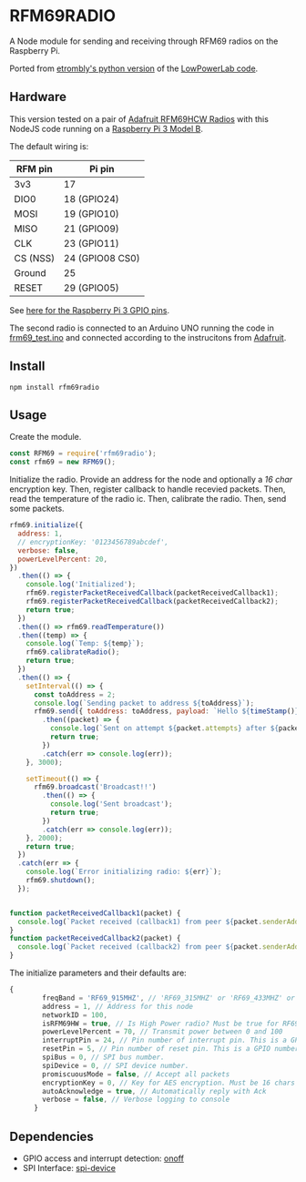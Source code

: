 # RFM69RADIO
A Node module for sending and receiving through RFM69 radios on the Raspberry Pi.

Ported from [etrombly's python version](https://github.com/etrombly) of the [LowPowerLab code](https://github.com/LowPowerLab/RFM69).

## Hardware
This version tested on a pair of [Adafruit RFM69HCW Radios](https://learn.adafruit.com/adafruit-rfm69hcw-and-rfm96-rfm95-rfm98-lora-packet-padio-breakouts/overview) with this NodeJS code running on a [Raspberry Pi 3 Model B](https://www.raspberrypi.org/products/raspberry-pi-3-model-b/). 

The default wiring is:

| RFM pin | Pi pin  
| ------- |-------
| 3v3     | 17  
| DIO0    | 18 (GPIO24)  
| MOSI    | 19 (GPIO10)
| MISO    | 21 (GPIO09)
| CLK     | 23 (GPIO11)
| CS (NSS)| 24 (GPIO08 CS0)
| Ground  | 25  
| RESET   | 29 (GPIO05)

See [here for the Raspberry Pi 3 GPIO pins](https://docs.microsoft.com/en-us/windows/iot-core/learn-about-hardware/pinmappings/pinmappingsrpi).

The second radio is connected to an Arduino UNO running the code in [frm69_test.ino](https://github.com/AndyFlem/rfm69radio/blob/master/frm69_test/rfm69_test.ino) and connected according to the instrucitons from [Adafruit](https://learn.adafruit.com/adafruit-rfm69hcw-and-rfm96-rfm95-rfm98-lora-packet-padio-breakouts/arduino-wiring).

## Install
`npm install rfm69radio`

## Usage
Create the module.
```javascript
const RFM69 = require('rfm69radio');
const rfm69 = new RFM69();
```


Initialize the radio. Provide an address for the node and optionally a _16 char_ encryption key.
Then, register callback to handle recevied packets.
Then, read the temperature of the radio ic.
Then, calibrate the radio.
Then, send some packets.
```javascript
rfm69.initialize({
  address: 1,
  // encryptionKey: '0123456789abcdef',
  verbose: false,
  powerLevelPercent: 20,
})
  .then(() => {
    console.log('Initialized');
    rfm69.registerPacketReceivedCallback(packetReceivedCallback1);
    rfm69.registerPacketReceivedCallback(packetReceivedCallback2);
    return true;
  })
  .then(() => rfm69.readTemperature())
  .then((temp) => {
    console.log(`Temp: ${temp}`);
    rfm69.calibrateRadio();
    return true;
  })
  .then(() => {
    setInterval(() => {
      const toAddress = 2;
      console.log(`Sending packet to address ${toAddress}`);
      rfm69.send({ toAddress: toAddress, payload: `Hello ${timeStamp()}`, attempts: 3, requireAck: true })
        .then((packet) => {
          console.log(`Sent on attempt ${packet.attempts} after ${packet.ackTimestamp - packet.timestamp}ms`);
          return true;
        })
        .catch(err => console.log(err));
    }, 3000);

    setTimeout(() => {
      rfm69.broadcast('Broadcast!!')
        .then(() => {
          console.log('Sent broadcast');
          return true;
        })
        .catch(err => console.log(err));
    }, 2000);
    return true;
  })
  .catch(err => {
    console.log(`Error initializing radio: ${err}`);
    rfm69.shutdown();
  });


function packetReceivedCallback1(packet) {
  console.log(`Packet received (callback1) from peer ${packet.senderAddress} "${packet.payload}" RSSI:${packet.rssi}`);
}
function packetReceivedCallback2(packet) {
  console.log(`Packet received (callback2) from peer ${packet.senderAddress} "${packet.payload}" RSSI:${packet.rssi}`);
} 
```

The initialize parameters and their defaults are:
```javascript
{
        freqBand = 'RF69_915MHZ', // 'RF69_315MHZ' or 'RF69_433MHZ' or 'RF69_868MHZ' or 'RF69_915MHZ' depending on radio hardware
        address = 1, // Address for this node
        networkID = 100,
        isRFM69HW = true, // Is High Power radio? Must be true for RF69HCW, RF69HW
        powerLevelPercent = 70, // Transmit power between 0 and 100
        interruptPin = 24, // Pin number of interrupt pin. This is a GPIO number (GPIO24 = pin 18).
        resetPin = 5, // Pin number of reset pin. This is a GPIO number (GPIO5 = pin 29).
        spiBus = 0, // SPI bus number.
        spiDevice = 0, // SPI device number.
        promiscuousMode = false, // Accept all packets
        encryptionKey = 0, // Key for AES encryption. Must be 16 chars long or no encryption set
        autoAcknowledge = true, // Automatically reply with Ack
        verbose = false, // Verbose logging to console
      }
```

## Dependencies

- GPIO access and interrupt detection: [onoff](https://www.npmjs.com/package/onoff)
- SPI Interface: [spi-device](https://www.npmjs.com/package/spi-device)